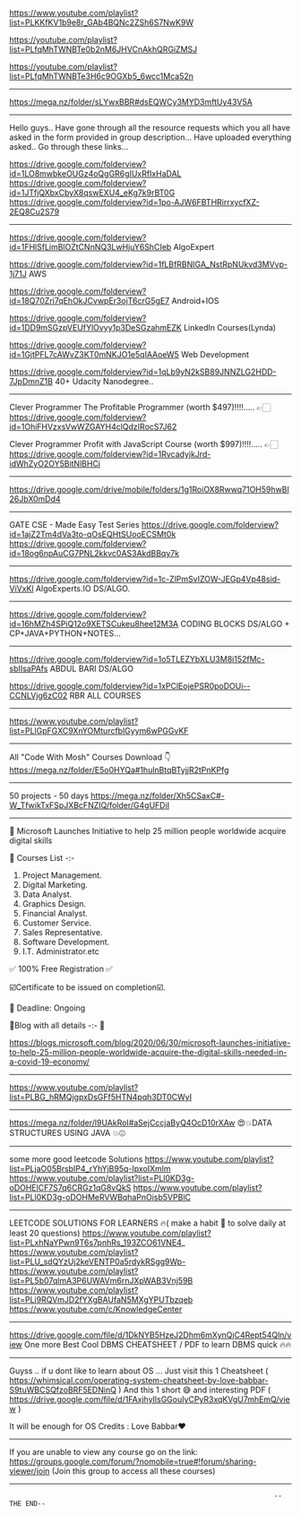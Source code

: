https://www.youtube.com/playlist?list=PLKKfKV1b9e8r_GAb4BQNc2ZSh6S7NwK9W

https://youtube.com/playlist?list=PLfqMhTWNBTe0b2nM6JHVCnAkhQRGiZMSJ

https://youtube.com/playlist?list=PLfqMhTWNBTe3H6c9OGXb5_6wcc1Mca52n

--------------------------------------------------------------------------------------------------------

https://mega.nz/folder/sLYwxBBR#dsEQWCy3MYD3mftUy43V5A

--------------------------------------------------------------------------------------------------------

Hello guys..
Have gone through all the resource requests which you all have asked in the form provided in group description... 
Have uploaded everything asked..
Go through these links...

https://drive.google.com/folderview?id=1LO8mwbkeOUGz4oQgGR6gIUxRfIxHaDAL
https://drive.google.com/folderview?id=1JTfjQXbxCbyX8qswEXU4_eKg7k9rBT0G
https://drive.google.com/folderview?id=1po-AJW6FBTHRirrxycfXZ-2EQ8Cu2S79

---------------------------------------------------------------------------------------------------------

https://drive.google.com/folderview?id=1FHlSfLimBlOZtCNnNQ3LwHjuY6ShCIeb
AlgoExpert

https://drive.google.com/folderview?id=1fLBfRBNIGA_NstRpNUkvd3MVvp-1j71J
AWS

https://drive.google.com/folderview?id=18Q70Zri7qEhOkJCvwpEr3ojT6crG5gE7
Android+IOS

https://drive.google.com/folderview?id=1DD9mSGzpVEUfYlOvyy1p3DeSGzahmEZK
LinkedIn Courses(Lynda)

https://drive.google.com/folderview?id=1GjtPFL7cAWvZ3KT0mNKJO1e5qIAAoeW5
Web Development

https://drive.google.com/folderview?id=1qLb9yN2kSB89JNNZLG2HDD-7JpDmnZ1B
40+ Udacity Nanodegree..

--------------------------------------------------------------------------------------------------------

Clever Programmer The Profitable Programmer (worth $497)!!!!.....
👉🏻https://drive.google.com/folderview?id=1OhiFHVzxsVwWZGAYH4clQdzIRocS7J62

Clever Programmer Profit with JavaScript Course (worth $997)!!!!.....
👉🏻https://drive.google.com/folderview?id=1RvcadyjkJrd-idWhZyO2OY5BitNlBHCi

-----------------------------------------------------------------------------------------------------------

https://drive.google.com/drive/mobile/folders/1g1RoiOX8Rwwq71OH59hwBl26JbX0mDd4

-----------------------------------------------------------------------------------------------------------

GATE CSE - Made Easy Test Series
https://drive.google.com/folderview?id=1ajZ2Tm4dVa3to-qOsEQHtSUooECSMt0k
https://drive.google.com/folderview?id=18og6npAuCG7PNL2kkvc0AS3AkdBBqy7k

----------------------------------------------------------------------------------------------------------------

https://drive.google.com/folderview?id=1c-ZlPmSvIZOW-JEGp4Vp48sid-ViVxKl
AlgoExperts.IO DS/ALGO.

---------------------------------------------------------------------------------------------------------------

https://drive.google.com/folderview?id=16hMZh4SPiQ12o9XETSCukeu8hee12M3A
CODING BLOCKS DS/ALGO + CP+JAVA+PYTHON+NOTES...

----------------------------------------------------------------------------------------------------------------

https://drive.google.com/folderview?id=1o5TLEZYbXLU3M8i152fMc-sbIIsaPAfs
ABDUL BARI DS/ALGO

https://drive.google.com/folderview?id=1xPClEojePSR0poDOUi--CCNLVjg6zC02
RBR ALL COURSES

---------------------------------------------------------------------------------------------------------------------

https://www.youtube.com/playlist?list=PLlGpFGXC9XnYOMturcfblGyym6wPGGvKF

---------------------------------------------------------------------------------------------------------------

All "Code With Mosh" Courses
Download 👇
https://mega.nz/folder/E5o0HYQa#1hulnBtqBTyjjR2tPnKPfg

-------------------------------------------------------------------------------------------------------------------

50 projects - 50 days https://mega.nz/folder/Xh5CSaxC#-W_TfwikTxFSpJXBcFNZIQ/folder/G4gUFDiI

---------------------------------------------------------------------------------------------------------------------

🔳  Microsoft Launches Initiative to help 25 million people worldwide acquire digital skills 

🔳 Courses List  -:-

1. Project Management.
2. Digital Marketing.
3. Data Analyst.
4. Graphics Design.
5. Financial Analyst.
6. Customer Service.
7. Sales Representative.
8. Software Development.
9. I.T.  Administrator.etc

✅ 100% Free Registration ✅
       
☑️Certificate to be issued on completion☑️.

🔳 Deadline: Ongoing

🤍Blog with all details -:- 🤍

https://blogs.microsoft.com/blog/2020/06/30/microsoft-launches-initiative-to-help-25-million-people-worldwide-acquire-the-digital-skills-needed-in-a-covid-19-economy/

---------------------------------------------------------------------------------------------------------------------------

https://www.youtube.com/playlist?list=PLBG_hRMQjgpxDsGFf5HTN4pqh3DT0CWyI

---------------------------------------------------------------------------------------------------------------------------

https://mega.nz/folder/l9UAkRoI#aSejCccjaByQ4OcD10rXAw
😍💥DATA STRUCTURES USING JAVA 💥😍

------------------------------------------------------------------------------------------------------------------------------

some more good leetcode Solutions
https://www.youtube.com/playlist?list=PLjaO05BrsbIP4_rYhYjB95q-IpxoIXmlm
https://www.youtube.com/playlist?list=PLl0KD3g-oDOHElCF7S7q6CRGz1qG8vQkS
https://www.youtube.com/playlist?list=PLl0KD3g-oDOHMeRVWBqhaPnOisb5VPBlC

-----------------------------------------------------------------------------------------------------------------------

LEETCODE SOLUTIONS FOR LEARNERS 🔥( make a habit 🙂 to solve daily at least 20 questions)
https://www.youtube.com/playlist?list=PLxhNaYPwn9T6s7pnhRs_193ZCO61VNE4_
https://www.youtube.com/playlist?list=PLU_sdQYzUj2keVENTP0a5rdykRSgg9Wp-
https://www.youtube.com/playlist?list=PL5b07qlmA3P6UWAVm6rnJXpWAB3Vnj59B
https://www.youtube.com/playlist?list=PLi9RQVmJD2fYXgBAUfaN5MXgYPUTbzqeb
https://www.youtube.com/c/KnowledgeCenter

--------------------------------------------------------------------------------------------------------------------------------

https://drive.google.com/file/d/1DkNYB5HzeJ2Dhm6mXynQjC4Rept54Qln/view
One more Best Cool DBMS CHEATSHEET / PDF  to learn DBMS    quick 🔥🔥

-------------------------------------------------------------------------------------------------------------------------

Guyss .. if u dont like to learn about OS ... Just visit this 1 Cheatsheet ( https://whimsical.com/operating-system-cheatsheet-by-love-babbar-S9tuWBCSQfzoBRF5EDNinQ )
And this 1 short 😅 and interesting PDF ( https://drive.google.com/file/d/1FAxjhyIlsGGouIyCPyR3xqKVgU7mhEmQ/view )

It will be enough for OS
Credits : Love Babbar❤️

--------------------------------------------------------------------------------------------------------------------------

If you are unable to view any course go on the link:
https://groups.google.com/forum/?nomobile=true#!forum/sharing-viewer/join (Join this group to access all these courses)

--------------------------------------------------------------------------------------------------------------------------------
                                                                      --THE END--
